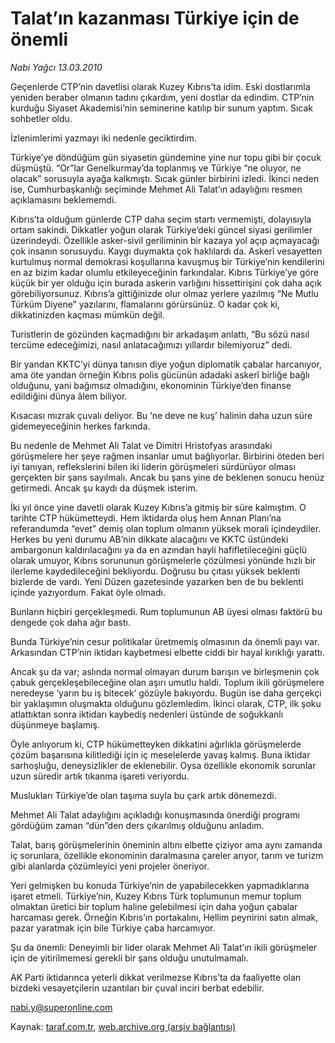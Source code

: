 # Talat’ın kazanması Türkiye için de önemli

*Nabi Yağcı 13.03.2010*

<div class="yazi"><p>Geçenlerde CTP’nin davetlisi olarak Kuzey Kıbrıs’ta idim. Eski dostlarımla yeniden beraber olmanın tadını çıkardım, yeni dostlar da edindim. CTP’nin kurduğu Siyaset Akademisi’nin seminerine katılıp bir sunum yaptım. Sıcak sohbetler oldu.</p>
<p>İzlenimlerimi yazmayı iki nedenle geciktirdim.</p>
<p>Türkiye’ye döndüğüm gün siyasetin gündemine yine nur topu gibi bir çocuk düşmüştü. “Or”lar Genelkurmay’da toplanmış ve Türkiye “ne oluyor, ne olacak” sorusuyla ayağa kalkmıştı. Sıcak günler birbirini izledi. İkinci neden ise, Cumhurbaşkanlığı seçiminde Mehmet Ali Talat’ın adaylığını resmen açıklamasını beklememdi.</p>
<p>Kıbrıs’ta olduğum günlerde CTP daha seçim startı vermemişti, dolayısıyla ortam sakindi. Dikkatler yoğun olarak Türkiye’deki güncel siyasi gerilimler üzerindeydi. Özellikle asker-sivil geriliminin bir kazaya yol açıp açmayacağı çok insanın sorusuydu. Kaygı duymakta çok haklılardı da. Askerî vesayetten kurtulmuş normal demokrasi koşullarına kavuşmuş bir Türkiye’nin kendilerini en az bizim kadar olumlu etkileyeceğinin farkındalar. Kıbrıs Türkiye’ye göre küçük bir yer olduğu için burada askerin varlığını hissettirişini çok daha açık görebiliyorsunuz. Kıbrıs’a gittiğinizde olur olmaz yerlere yazılmış “Ne Mutlu Türküm Diyene” yazılarını, flamalarını görürsünüz. O kadar çok ki, dikkatinizden kaçması mümkün değil.</p>
<p>Turistlerin de gözünden kaçmadığını bir arkadaşım anlattı, “Bu sözü nasıl tercüme edeceğimizi, nasıl anlatacağımızı yıllardır bilemiyoruz” dedi.</p>
<p>Bir yandan KKTC’yi dünya tanısın diye yoğun diplomatik çabalar harcanıyor, ama öte yandan örneğin Kıbrıs polis gücünün adadaki askerî birliğe bağlı olduğunu, yani bağımsız olmadığını, ekonominin Türkiye’den finanse edildiğini dünya âlem biliyor.</p>
<p>Kısacası mızrak çuvalı deliyor. Bu ‘ne deve ne kuş’ halinin daha uzun süre gidemeyeceğinin herkes farkında.</p>
<p>Bu nedenle de Mehmet Ali Talat ve Dimitri Hristofyas arasındaki görüşmelere her şeye rağmen insanlar umut bağlıyorlar. Birbirini öteden beri iyi tanıyan, reflekslerini bilen iki liderin görüşmeleri sürdürüyor olması gerçekten bir şans sayılmalı. Ancak bu şans yine de beklenen sonucu henüz getirmedi. Ancak şu kaydı da düşmek isterim.</p>
<p>İki yıl önce yine davetli olarak Kuzey Kıbrıs’a gitmiş bir süre kalmıştım. O tarihte CTP hükümetteydi. Hem iktidarda oluş hem Annan Planı’na referandumda “evet” demiş olan toplum olmanın yüksek morali içindeydiler. Herkes bu yeni durumu AB’nin dikkate alacağını ve KKTC üstündeki ambargonun kaldırılacağını ya da en azından hayli hafifletileceğini güçlü olarak umuyor, Kıbrıs sorununun görüşmelerle çözülmesi yönünde hızlı bir ilerleme kaydedileceğini bekliyordu. Doğrusu bu çıtası yüksek beklenti bizlerde de vardı. Yeni Düzen gazetesinde yazarken ben de bu beklenti içinde yazıyordum. Fakat öyle olmadı.</p>
<p>Bunların hiçbiri gerçekleşmedi. Rum toplumunun AB üyesi olması faktörü bu dengede çok daha ağır bastı.</p>
<p>Bunda Türkiye’nin cesur politikalar üretmemiş olmasının da önemli payı var. Arkasından CTP’nin iktidarı kaybetmesi elbette ciddi bir hayal kırıklığı yarattı.</p>
<p>Ancak şu da var; aslında normal olmayan durum barışın ve birleşmenin çok çabuk gerçekleşebileceğine olan aşırı umutlu haldi. Toplum ikili görüşmelere neredeyse ‘yarın bu iş bitecek’ gözüyle bakıyordu. Bugün ise daha gerçekçi bir yaklaşımın oluşmakta olduğunu gözlemledim. İkinci olarak, CTP, ilk şoku atlattıktan sonra iktidarı kaybediş nedenleri üstünde de soğukkanlı düşünmeye başlamış.</p>
<p>Öyle anlıyorum ki, CTP hükümetteyken dikkatini ağırlıkla görüşmelerde çözüm başarısına kilitlediği için iç meselelerde yavaş kalmış. Buna iktidar sarhoşluğu, deneysizlikler de eklenebilir. Oysa özellikle ekonomik sorunlar uzun süredir artık tıkanma işareti veriyordu.</p>
<p>Muslukları Türkiye’de olan taşıma suyla bu çark artık dönemezdi.</p>
<p>Mehmet Ali Talat adaylığını açıkladığı konuşmasında önerdiği programı gördüğüm zaman “dün”den ders çıkarılmış olduğunu anladım.</p>
<p>Talat, barış görüşmelerinin öneminin altını elbette çiziyor ama aynı zamanda iç sorunlara, özellikle ekonominin daralmasına çareler arıyor, tarım ve turizm gibi alanlarda çözümleyici yeni projeler öneriyor.</p>
<p>Yeri gelmişken bu konuda Türkiye’nin de yapabilecekken yapmadıklarına işaret etmeli. Türkiye’nin, Kuzey Kıbrıs Türk toplumunun memur toplum olmaktan üretici bir toplum haline gelebilmesi için daha yoğun çabalar harcaması gerek. Örneğin Kıbrıs’ın portakalını, Hellim peynirini satın almak, pazar yaratmak için bile Türkiye çaba harcamıyor.</p>
<p>Şu da önemli: Deneyimli bir lider olarak Mehmet Ali Talat’ın ikili görüşmeler için de yitirilmemesi gerekli bir şans olduğu unutulmamalı.</p>
<p>AK Parti iktidarınca yeterli dikkat verilmezse Kıbrıs’ta da faaliyette olan bizdeki vesayetçilerin uzantıları bir çuval inciri berbat edebilir.</p>
<p><a href="mailto:nabi.y@superonline.com">nabi.y@superonline.com</a></p>
</div>

Kaynak: [taraf.com.tr](http://www.taraf.com.tr:80/makale/10435.htm), [web.archive.org (arşiv bağlantısı)](http://web.archive.org/web/20100317144522/http://www.taraf.com.tr:80/makale/10435.htm)
